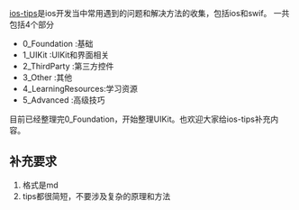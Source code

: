 [ios-tips](https://github.com/coolnameismy/ios-tips)是ios开发当中常用遇到的问题和解决方法的收集，包括ios和swif。
一共包括4个部分

-   0_Foundation :基础
-   1_UIKit :UIKit和界面相关
-   2_ThirdParty :第三方控件
-   3_Other :其他
-   4_LearningResources:学习资源
-	5_Advanced :高级技巧

目前已经整理完0_Foundation，开始整理UIKit。也欢迎大家给ios-tips补充内容。

## 补充要求
1.  格式是md
2.  tips都很简短，不要涉及复杂的原理和方法